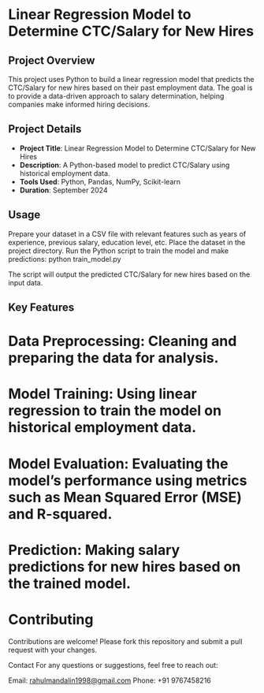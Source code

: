# Linear Regression Model to Determine CTC/Salary for New Hires

## Project Overview
This project uses Python to build a linear regression model that predicts the CTC/Salary for new hires based on their past employment data. The goal is to provide a data-driven approach to salary determination, helping companies make informed hiring decisions.

## Project Details
- **Project Title**: Linear Regression Model to Determine CTC/Salary for New Hires
- **Description**: A Python-based model to predict CTC/Salary using historical employment data.
- **Tools Used**: Python, Pandas, NumPy, Scikit-learn
- **Duration**: September 2024


## Usage
Prepare your dataset in a CSV file with relevant features such as years of experience, previous salary, education level, etc.
Place the dataset in the project directory.
Run the Python script to train the model and make predictions:
python train_model.py

The script will output the predicted CTC/Salary for new hires based on the input data.
## Key Features
# Data Preprocessing: Cleaning and preparing the data for analysis.
# Model Training: Using linear regression to train the model on historical employment data.
# Model Evaluation: Evaluating the model’s performance using metrics such as Mean Squared Error (MSE) and R-squared.
# Prediction: Making salary predictions for new hires based on the trained model.
# Contributing
Contributions are welcome! Please fork this repository and submit a pull request with your changes.

Contact
For any questions or suggestions, feel free to reach out:

Email: rahulmandalin1998@gmail.com
Phone: +91 9767458216
